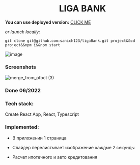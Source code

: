 <h1 align="center">LIGA BANK</h1>

**You can use deployed version:** [CLICK ME](https://liga-bank-rho.vercel.app/)

*or launch locally:*

`git clone git@github.com:sanich123/ligaBank.git project&&cd project&&npm i&&npm start`

![image](https://user-images.githubusercontent.com/70276651/227767402-71306cd3-6e7b-4b96-9ea7-40eec6f987dd.png)

### Screenshots

![merge_from_ofoct (3)](https://user-images.githubusercontent.com/70276651/227767590-73021d25-9a68-4182-bedb-c5ec989692c1.jpg)

### Done 06/2022

### Tech stack:
Create React App, React, Typescript

### Implemented:

* В приложении 1 страница

* Слайдер перелистывает изображение каждые 2 секунды

* Расчет ипотечного и авто кредитования
